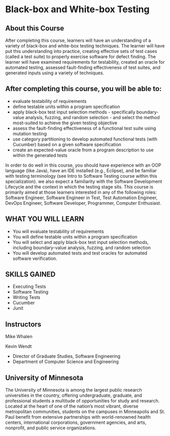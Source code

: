 # Black-box and White-box Testing


## About this Course
After completing this course, learners will have an understanding of a variety of black-box and white-box testing techniques. The learner will have put this understanding into practice, creating effective sets of test cases (called a test suite) to properly exercise software for defect finding. The learner will have examined requirements for testability, created an oracle for automated testing, assessed fault-finding effectiveness of test suites, and generated inputs using a variety of techniques.

## After completing this course, you will be able to:
* evaluate testability of requirements
* define testable units within a program specification
* apply black-box test input selection methods - specifically boundary-value analysis, fuzzing, and random selection - and select the method most-suited to achieve the given testing objective
* assess the fault-finding effectiveness of a functional test suite using mutation testing
* use category partitioning to develop automated functional tests (with Cucumber) based on a given software specification
* create an expected-value oracle from a program description to use within the generated tests

In order to do well in this course, you should have experience with an OOP language (like Java), have an IDE installed (e.g., Eclipse), and be familiar with testing terminology (see Intro to Software Testing course within this specialization). we also expect a familiarity with the Software Development Lifecycle and the context in which the testing stage sits. This course is primarily aimed at those learners interested in any of the following roles: Software Engineer, Software Engineer in Test, Test Automation Engineer, DevOps Engineer, Software Developer, Programmer, Computer Enthusiast.


## WHAT YOU WILL LEARN
* You will evaluate testability of requirements
* You will define testable units within a program specification
* You will select and apply black-box test input selection methods, including boundary-value analysis, fuzzing, and random selection
* You will develop automated tests and test oracles for automated software verification.


## SKILLS GAINED
* Executing Tests
* Software Testing
* Writing Tests
* Cucumber
* Junit


## Instructors
Mike Whalen

Kevin Wendt
* Director of Graduate Studies, Software Engineering
* Department of Computer Science and Engineering

## University of Minnesota
The University of Minnesota is among the largest public research universities in the country, offering undergraduate, graduate, and professional students a multitude of opportunities for study and research. Located at the heart of one of the nation’s most vibrant, diverse metropolitan communities, students on the campuses in Minneapolis and St. Paul benefit from extensive partnerships with world-renowned health centers, international corporations, government agencies, and arts, nonprofit, and public service organizations.
